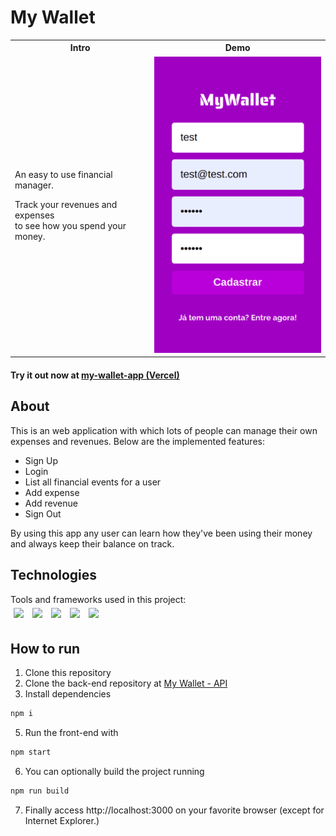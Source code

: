 # My Wallet

<table>
  <tr>
    <th> Intro </th>
    <th> Demo </th>
  </tr>
  <tr>
    <td>
      <p>An easy to use financial manager.</p>
      <p>
        Track your revenues and expenses </br>
        to see how you spend your money.
      </p>
    </td>
    <td>
      <div>
        <img src="/assets/screen-shots/my-wallet-features.gif" width="300" />
      </div>
    </td>
  </tr>
</table>

#### Try it out now at [my-wallet-app (Vercel)][my-wallet-Deploy]

## About

This is an web application with which lots of people can manage their own expenses and revenues. Below are the implemented features:

- Sign Up
- Login
- List all financial events for a user
- Add expense
- Add revenue
- Sign Out

By using this app any user can learn how they've been using their money and always keep their balance on track.

## Technologies
Tools and frameworks used in this project:<br>
<a>
  <img style='margin: 5px;' src='https://img.shields.io/badge/styled-components%20-%2320232a.svg?&style=for-the-badge&color=b8679e&logo=styled-components&logoColor=%3a3a3a'>
  <img style='margin: 5px;' src='https://img.shields.io/badge/axios%20-%2320232a.svg?&style=for-the-badge&color=informational'>
  <img style='margin: 5px;' src="https://img.shields.io/badge/react-app%20-%2320232a.svg?&style=for-the-badge&color=60ddf9&logo=react&logoColor=%2361DAFB"/>
  <img style='margin: 5px;' src="https://img.shields.io/badge/react_route%20-%2320232a.svg?&style=for-the-badge&logo=react&logoColor=%2361DAFB"/>
  <img style='margin: 5px;' src='https://img.shields.io/badge/react-icons%20-%2320232a.svg?&style=for-the-badge&color=f28dc7&logo=react-icons&logoColor=%2361DAFB'>
</a>

## How to run

1. Clone this repository
2. Clone the back-end repository at [My Wallet - API][my-wallet-API]
3. Install dependencies
```bash
npm i
```
5. Run the front-end with
```bash
npm start
```
6. You can optionally build the project running
```bash
npm run build
```
7. Finally access http://localhost:3000 on your favorite browser (except for Internet Explorer.)

[my-wallet-API]:https://github.com/thiagomayrink/my-wallet-api
[my-wallet-Deploy]:https://my-wallet-dun.vercel.app
